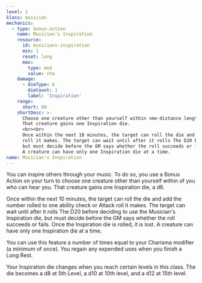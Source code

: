 ```yaml
---
level: 1
klass: musician
mechanics:
  - type: bonus-action
    name: Musician's Inspiration
    resource:
      id: musicians-inspiration
      min: 1
      reset: long
      max:
        type: mod
        value: cha
    damage:
      - dieType: 6
        dieCount: 1
        label: 'Inspiration'
    range:
      short: 60
    shortDesc: >-
      Choose one creature other than yourself within <me-distance length="60" /> of you who can hear you.
      That creature gains one Inspiration die.
      <br><br>
      Once within the next 10 minutes, the target can roll the die and add the number rolled to one ability check or Attack
      roll it makes. The target can wait until after it rolls The D20 before deciding to use the Musician's Inspiration die,
      but must decide before the GM says whether the roll succeeds or fails. Once the Inspiration die is rolled, it is lost.
      A creature can have only one Inspiration die at a time.
name: Musician's Inspiration
---
```

You can inspire others through your music. To do so, you use a Bonus Action on your turn to choose one creature other
than yourself within <me-distance length="60" /> of you who can hear you. That creature gains one Inspiration die, a d6.

Once within the next 10 minutes, the target can roll the die and add the number rolled to one ability check or Attack
roll it makes. The target can wait until after it rolls The D20 before deciding to use the Musician's Inspiration die,
but must decide before the GM says whether the roll succeeds or fails. Once the Inspiration die is rolled, it is lost.
A creature can have only one Inspiration die at a time.

You can use this feature a number of times equal to your Charisma modifier (a minimum of once). You regain any
expended uses when you finish a Long Rest.

Your Inspiration die changes when you reach certain levels in this class. The die becomes a
d8 at 5th Level, a d10 at 10th level, and a d12 at 15th level.
